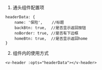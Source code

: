1. 通头组件配置项
```
headerData: {
    name: '保险',    //标题
    backBtn: true,  //是否显示返回按钮
    noBorder: true, //是否有下边框 
    homeBtn: true,  //是否显示返回home
}
```
2. 组件内的使用方式

```
<v-header :opts="headerData"></v-header>
```